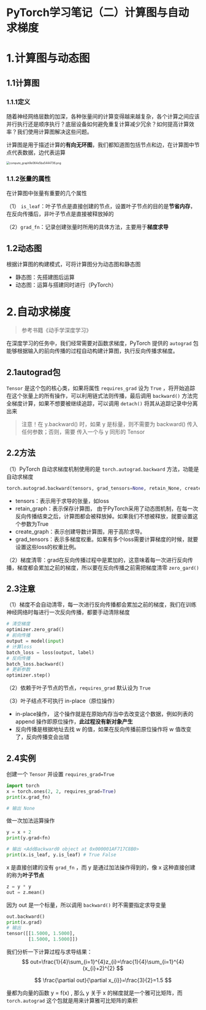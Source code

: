 # PyTorch学习笔记（二）计算图与自动求梯度


# 1.计算图与动态图

## 1.1计算图

### 1.1.1定义

随着神经网络层数的加深，各种张量间的计算变得越来越复杂，各个计算之间应该并行执行还是顺序执行？底层设备如何避免重复计算减少冗余？如何提高计算效率？我们使用计算图解决这些问题。

计算图是用于描述计算的**有向无环图**，我们都知道图包括节点和边，在计算图中节点代表数据，边代表运算

<img src="https://s1.imagehub.cc/images/2021/10/20/compute_graph9e064e5ba5444736.png" alt="compute_graph9e064e5ba5444736.png" style="zoom: 50%;" />

### 1.1.2张量的属性

在计算图中张量有重要的几个属性

（1） `is_leaf`：叶子节点是直接创建的节点，设置叶子节点的目的是**节省内存**，在反向传播后，非叶子节点是直接被释放掉的

（2）`grad_fn`：记录创建张量时所用的具体方法，主要用于**梯度求导**

## 1.2动态图

根据计算图的构建模式，可将计算图分为动态图和静态图

- 静态图：先搭建图后运算
- 动态图：运算与搭建同时进行（PyTorch）

# 2.自动求梯度

> 参考书籍《动手学深度学习》

在深度学习的任务中，我们经常需要对函数求梯度，PyTorch 提供的 `autograd` 包能够根据输入的前向传播的过程自动构建计算图，执行反向传播求梯度。

## 2.1autograd包

`Tensor` 是这个包的核心类，如果将属性 `requires_grad` 设为 `True` ，将开始追踪在这个张量上的所有操作，可以利用链式法则传播，最后调用 `backward()` 方法完全梯度计算，如果不想要被继续追踪，可以调用 `detach()` 将其从追踪记录中分离出来

> 注意！在 y.backward() 时，如果 y 是标量，则不需要为 backward() 传入任何参数；否则，需要 传入⼀个与 y 同形的 Tensor 

## 2.2方法

（1）PyTorch 自动求梯度机制使用的是 `torch.autograd.backward` 方法，功能是自动求梯度

```python
torch.autograd.backward(tensors, grad_tensors=None, retain_None, create_graph=False)
```

- tensors：表示用于求导的张量，如loss
- retain_graph：表示保存计算图， 由于PyTorch采用了动态图机制，在每一次反向传播结束之后，计算图都会被释放掉。如果我们不想被释放，就要设置这个参数为True
- create_graph：表示创建导数计算图，用于高阶求导。
- grad_tensors：表示多梯度权重。如果有多个loss需要计算梯度的时候，就要设置这些loss的权重比例。

（2）梯度清零：grad在反向传播过程中是累加的，这意味着每一次进行反向传播，梯度都会累加之前的梯度，所以要在反向传播之前需把梯度清零 `zero_gard()`

## 2.3注意

（1）梯度不会自动清零，每一次进行反向传播都会累加之前的梯度，我们在训练神经网络时每进行一次反向传播，都要手动清除梯度

```python
# 清空梯度
optimizer.zero_grad()
# 前向传播
output = model(input)
# 计算loss
batch_loss = loss(output, label)
# 反向传播
batch_loss.backward()
# 更新参数
optimizer.step()
```

（2）依赖于叶子节点的节点，`requires_grad` 默认设为 `True` 

（3）叶子结点不可执行 in-place（原位操作）

- in-place操作， 这个操作就是在原始内存当中去改变这个数据，例如列表的 append 操作即原位操作，**此过程没有新对象产生**
- 反向传播是根据地址去找 w 的值，如果在反向传播前原位操作将 w 值改变了，反向传播变会出错

## 2.4实例

创建一个 `Tensor` 并设置 `requires_grad=True`

```python
import torch
x = torch.ones(2, 2, requires_grad=True)
print(x.grad_fn)

# 输出 None
```

做一次加法运算操作

```python
y = x + 2
print(y.grad<fn)

# 输出 <AddBackward0 object at 0x000001AF717C8B0>
print(x.is_leaf, y.is_leaf) # True False
```

x 是直接创建的没有 `grad_fn` ，而 y 是通过加法操作得到的，像 x 这种直接创建的称为**叶子节点**

```python
z = y * y
out = z.mean()
```

因为 out 是⼀个标量，所以调用 `backward()` 时不需要指定求导变量

```python
out.backward()
print(x.grad)
# 输出
tensor([[1.5000, 1.5000],
        [1.5000, 1.5000]])
```

我们分析一下计算过程与求导结果：
$$
out=\frac{1}{4}\sum_{i=1}^{4}z_{i}=\frac{1}{4}\sum_{i=1}^{4}(x_{i}+2)^{2}
$$

$$
\frac{\partial out}{\partial x_{i}}=\frac{3}{2}=1.5
$$

量都为向量的函数 y = f(x) , 那么 y 关于 x 的梯度就是一个雅可比矩阵，而`torch.autograd` 这个包就是用来计算雅可比矩阵的乘积
























































